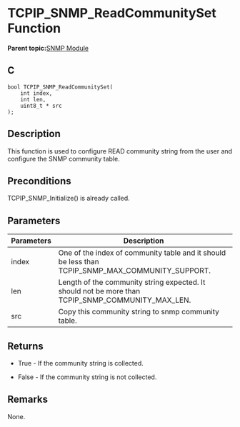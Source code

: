 # TCPIP\_SNMP\_ReadCommunitySet Function

**Parent topic:**[SNMP Module](GUID-7764E81C-8FC9-4B3E-8830-255BDE678AA0.md)

## C

```
bool TCPIP_SNMP_ReadCommunitySet(
    int index, 
    int len, 
    uint8_t * src
);
```

## Description

This function is used to configure READ community string from the user and configure the SNMP community table.

## Preconditions

TCPIP\_SNMP\_Initialize\(\) is already called.

## Parameters

|Parameters|Description|
|----------|-----------|
|index|One of the index of community table and it should be less than TCPIP\_SNMP\_MAX\_COMMUNITY\_SUPPORT.|
|len|Length of the community string expected. It should not be more than TCPIP\_SNMP\_COMMUNITY\_MAX\_LEN.|
|src|Copy this community string to snmp community table.|

## Returns

-   True - If the community string is collected.

-   False - If the community string is not collected.


## Remarks

None.

